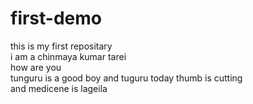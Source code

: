 # first-demo
this is my first repositary<br>
i am a chinmaya kumar tarei<br>
how are you<br>
tunguru is a good boy and tuguru today thumb is cutting <br>
and medicene is lageila